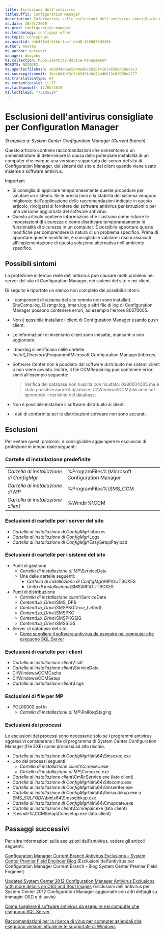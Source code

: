 ```yaml
---
title: Esclusioni dell'antivirus
titleSuffix: Configuration Manager
description: Informazioni sulle esclusioni dell'antivirus consigliate da usare per la risoluzione dei problemi.
ms.date: 10/31/2019
ms.prod: configuration-manager
ms.technology: configmgr-other
ms.topic: conceptual
ms.assetid: deb470e3-6f6b-4ccf-b3d8-1598d79d3490
author: mestew
ms.author: mstewart
manager: dougeby
ms.collection: M365-identity-device-management
ROBOTS: NOINDEX
ms.openlocfilehash: a0d844c6ee5b40e987ab25f4183e8365d18edac3
ms.sourcegitcommit: 1bccb61bf3c7c69d51e0e224d0619c8f608e8777
ms.translationtype: HT
ms.contentlocale: it-IT
ms.lasthandoff: 12/05/2019
ms.locfileid: "73145514"
---
```

# <a name="recommended-antivirus-exclusions-for-configuration-manager"></a>Esclusioni dell'antivirus consigliate per Configuration Manager

*Si applica a: System Center Configuration Manager (Current Branch)*

Questo articolo contiene raccomandazioni che consentono a un amministratore di determinare la causa della potenziale instabilità di un computer che esegue una versione supportata dei server del sito di Configuration Manager, dei sistemi del sito e dei client quando viene usato insieme a software antivirus.

> [!IMPORTANT]
>
> - Si consiglia di applicare temporaneamente queste procedure per valutare un sistema. Se le prestazioni o la stabilità del sistema vengono migliorate dall'applicazione delle raccomandazioni indicate in questo articolo, rivolgersi al fornitore del software antivirus per istruzioni o per una versione aggiornata del software antivirus.
> - Questo articolo contiene informazioni che illustrano come ridurre le impostazioni di sicurezza o come disattivare temporaneamente le funzionalità di sicurezza in un computer. È possibile apportare queste modifiche per comprendere la natura di un problema specifico. Prima di apportare queste modifiche, è consigliabile valutare i rischi associati all'implementazione di questa soluzione alternativa nell'ambiente specifico.

## <a name="possible-symptoms"></a>Possibili sintomi 

La protezione in tempo reale dell'antivirus può causare molti problemi nei server del sito di Configuration Manager, nei sistemi del sito e nei client.

Di seguito è riportato un elenco non completo dei possibili sintomi:

- I componenti di sistema del sito remoto non sono installati. SiteComp.log, Distmgr.log, hman.log o altri file di log di Configuration Manager possono contenere errori, ad esempio l'errore 80070005.
- Non è possibile installare i client di Configuration Manager usando push client.
- Le informazioni di inventario client sono inesatte, mancanti o non aggiornate.
- I backlog si verificano nelle cartelle *Install_Directory*\Programmi\Microsoft Configuration Manager\Inboxes.
- Software Center non è popolato dal software distribuito nei sistemi client o non viene avviato. Inoltre, il file CCMRepair.log può contenere errori simili all'esempio seguente:

  > Verifica del database non riuscita con risultato: 0x80004005 ma è stato possibile aprire il database: C:\Windows\CCM\filename.sdf ignorando il ripristino del database.

- Non è possibile installare il software distribuito ai client.
- I dati di conformità per le distribuzioni software non sono accurati.

## <a name="exclusions"></a>Esclusioni

Per evitare questi problemi, è consigliabile aggiungere le esclusioni di protezione in tempo reale seguenti:

### <a name="default-installation-folders"></a>Cartelle di installazione predefinite

|  |  |
| - | - |
|*Cartella di installazione di ConfigMgr*  |  %ProgramFiles%\Microsoft Configuration Manager  |  
|*Cartella di installazione di MP*  |%ProgramFiles%\SMS_CCM  |  
|*Cartella di installazione client*  |%Windir%\CCM  |  

### <a name="folder-exclusions-for-site-servers"></a>Esclusioni di cartelle per i server del sito

- *Cartella di installazione di ConfigMgr*\Inboxes
- *Cartella di installazione di ConfigMgr*\Logs
- *Cartella di installazione di ConfigMgr*\EasySetupPayload

### <a name="folder-exclusions-for-site-systems"></a>Esclusioni di cartelle per i sistemi del sito

- Punti di gestione
  - *Cartella di installazione di MP*\ServiceData
  - Una delle cartelle seguenti:
    - *Cartella di installazione di ConfigMgr*\MP\OUTBOXES
    - *Unità di installazione*\SMS\MP\OUTBOXES
- Punti di distribuzione
  - *Cartella di installazione client*\ServiceData
  - *ContentLib_Drive*\SMS_DP$
  - *ContentLib_Drive*\SMSPKG*Drive_Letter*$
  - *ContentLib_Drive*\SMSPKG
  - *ContentLib_Drive*\SMSPKGSIG
  - *ContentLib_Drive*\SMSSIG$
- Server di database del sito
  - [Come scegliere il software antivirus da eseguire nei computer che eseguono SQL Server](https://support.microsoft.com/en-us/help/309422)

### <a name="folder-exclusions-for-clients"></a>Esclusioni di cartelle per i client

- *Cartella di installazione client*\\\*.sdf
- *Cartella di installazione client*\ServiceData
- C:\Windows\CCMCache
- C:\Windows\CCMSetup
- *Cartella di installazione client*\Logs

### <a name="file-exclusions-for-mps"></a>Esclusioni di file per MP

- POL00000.pol in
  - *Cartella di installazione di MP*\PolReqStaging

### <a name="process-exclusions"></a>Esclusioni dei processi

Le esclusioni dei processi sono necessarie solo se i programmi antivirus aggressivi considerano i file di programma di System Center Configuration Manager (file EXE) come processi ad alto rischio.

- *Cartella di installazione di ConfigMgr*\bin\64\Smsexec.exe
- Uno dei processi seguenti:
  - *Cartella di installazione client*\Ccmexec.exe
  - *Cartella di installazione di MP*\Ccmexec.exe
- *Cartella di installazione client*\CmRcService.exe (lato client)
- *Cartella di installazione di ConfigMgr*\bin\64\Sitecomp.exe
- *Cartella di installazione di ConfigMgr*\bin\64\Smswriter.exe
- *Cartella di installazione di ConfigMgr*\bin\64\Smssqlbkup.exe o SMS_*SQLFQDN*\bin\x64\Smssqlbkup.exe
- *Cartella di installazione di ConfigMgr*\bin\64\Cmupdate.exe
- *Cartella di installazione client*\Ccmrepair.exe (lato client)
- %*windir*%\CCMSetup\Ccmsetup.exe (lato client)

## <a name="next-steps"></a>Passaggi successivi

Per altre informazioni sulle esclusioni dell'antivirus, vedere gli articoli seguenti:

[Configuration Manager Current Branch Antivirus Exclusions - System Center Premier Field Engineer Blog](https://blogs.technet.microsoft.com/systemcenterpfe/2017/05/24/configuration-manager-current-branch-antivirus-update/) (Esclusioni dell'antivirus per Configuration Manager Current Branch - Blog System Center Premier Field Engineer)

[Updated System Center 2012 Configuration Manager Antivirus Exclusions with more details on OSD and Boot Images](https://blogs.technet.microsoft.com/systemcenterpfe/2013/01/11/updated-system-center-2012-configuration-manager-antivirus-exclusions-with-more-details-on-osd-and-boot-images-etc/) (Esclusioni dell'antivirus per System Center 2012 Configuration Manager aggiornate con altri dettagli su immagini OSD e di avvio)

[Come scegliere il software antivirus da eseguire nei computer che eseguono SQL Server](https://support.microsoft.com/en-us/help/309422/how-to-choose-antivirus-software-to-run-on-computers-that-are-running-sql-server)

[Raccomandazioni per la ricerca di virus per computer aziendali che eseguono versioni attualmente supportate di Windows](https://support.microsoft.com/en-us/help/822158/virus-scanning-recommendations-for-enterprise-computers-that-are-running-currently-supported-versions-of-windows)
